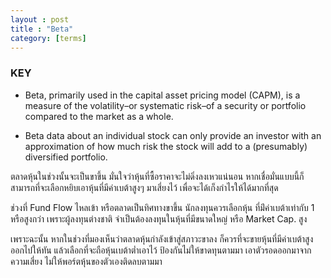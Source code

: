```yaml
---
layout : post
title : "Beta"
category: [terms]
---
```

### KEY

*   Beta, primarily used in the capital asset pricing model (CAPM), is a measure of the volatility–or systematic risk–of a security or portfolio compared to the market as a whole.

*   Beta data about an individual stock can only provide an investor with an approximation of how much risk the stock will add to a (presumably) diversified portfolio.

ตลาดหุ้นในช่วงนั้นจะเป็นขาขึ้น มั่นใจว่าหุ้นที่ซื้อราคาจะไม่ดิ่งลงเหวแน่นอน หากเชื่อมั่นแบบนี้ก็สามารถที่จะเลือกหยิบเอาหุ้นที่มีค่าเบต้าสูงๆ มาเสี่ยงไว้ เพื่อจะได้เก็งกำไรให้ได้มากที่สุด

ช่วงที่ Fund Flow ไหลเข้า หรือตลาดเป็นทิศทางขาขึ้น นักลงทุนควรเลือกหุ้น ที่ม่ีค่าเบต้าเท่ากับ 1 หรือสูงกว่า เพราะผู้ลงทุนต่างชาติ จำเป็นต้องลงทุนในหุ้นที่มีขนาดใหญ่ หรือ Market Cap. สูง

เพราะฉะนั้น หากในช่วงที่มองเห็นว่าตลาดหุ้นกำลังเข้าสู่สภาวะขาลง ก็ควรที่จะขายหุ้นที่มีค่าเบต้าสูงออกไปให้ทัน แล้วเลือกที่จะถือหุ้นเบต้าต่ำเอาไว้ ป้องกันไม่ให้ขาดทุนตามมา เอาตัวรอดออกมาจากความเสี่ยง ไม่ให้พอร์ตหุ้นของตัวเองติดลบตามมา

[id]: https://www.investopedia.com/terms/b/beta.asp "Beta"

[id]: https://www.investopedia.com/investing/beta-know-risk/ "Stock's Risk"
